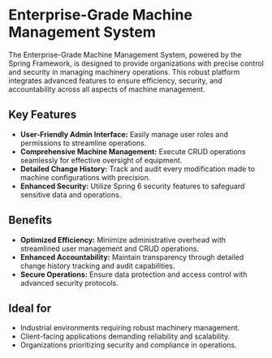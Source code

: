 # Enterprise-Grade Machine Management System

The Enterprise-Grade Machine Management System, powered by the Spring Framework, is designed to provide organizations with precise control and security in managing machinery operations. This robust platform integrates advanced features to ensure efficiency, security, and accountability across all aspects of machine management.

## Key Features

- **User-Friendly Admin Interface:** Easily manage user roles and permissions to streamline operations.
- **Comprehensive Machine Management:** Execute CRUD operations seamlessly for effective oversight of equipment.
- **Detailed Change History:** Track and audit every modification made to machine configurations with precision.
- **Enhanced Security:** Utilize Spring 6 security features to safeguard sensitive data and operations.

## Benefits

- **Optimized Efficiency:** Minimize administrative overhead with streamlined user management and CRUD operations.
- **Enhanced Accountability:** Maintain transparency through detailed change history tracking and audit capabilities.
- **Secure Operations:** Ensure data protection and access control with advanced security protocols.

## Ideal for

- Industrial environments requiring robust machinery management.
- Client-facing applications demanding reliability and scalability.
- Organizations prioritizing security and compliance in operations.

